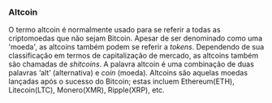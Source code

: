 ### Altcoin

O termo altcoin é normalmente usado para se referir a todas as criptomoedas que não sejam Bitcoin. Apesar de ser denominado como uma 'moeda', as altcoins também podem se referir a _tokens_. Dependendo de sua classificação em termos de capitalização de mercado, as altcoins também são chamadas de _shitcoins_. A palavra altcoin é uma combinação de duas palavras ‘alt’ (alternativa) e _coin_ (moeda). Altcoins são aquelas moedas lançadas após o sucesso do Bitcoin; estas incluem Ethereum(ETH), Litecoin(LTC), Monero(XMR), Ripple(XRP), etc.
